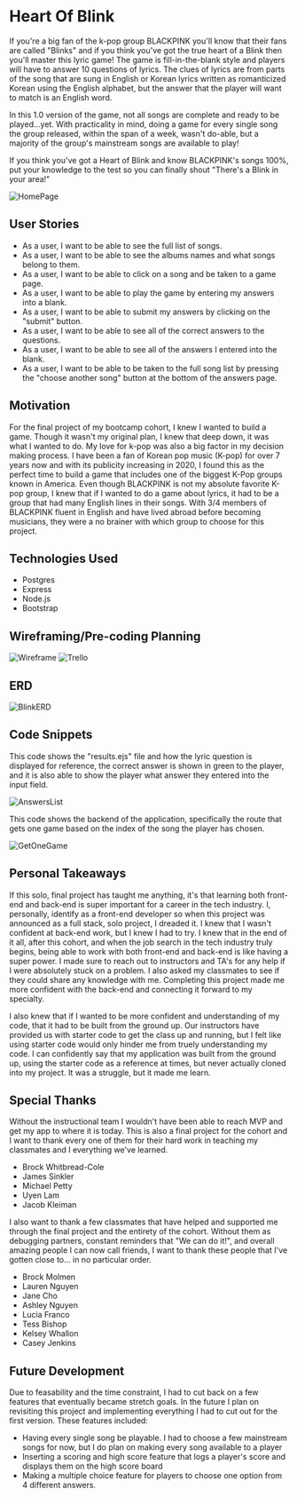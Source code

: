 # Heart Of Blink
If you're a big fan of the k-pop group BLACKPINK you'll know that their fans are called "Blinks" and if you think you've got the true heart of a Blink then you'll master this lyric game! The game is fill-in-the-blank style and players will have to answer 10 questions of lyrics. The clues of lyrics are from parts of the song that are sung in English or Korean lyrics written as romanticized Korean using the English alphabet, but the answer that the player will want to match is an English word.

In this 1.0 version of the game, not all songs are complete and ready to be played...yet. With practicality in mind, doing a game for every single song the group released, within the span of a week, wasn't do-able, but a majority of the group's mainstream songs are available to play!

If you think you've got a Heart of Blink and know BLACKPINK's songs 100%, put your knowledge to the test so you can finally shout "There's a Blink in your area!"

![HomePage](public/images/HomePage.png)

## User Stories
- As a user, I want to be able to see the full list of songs.
- As a user, I want to be able to see the albums names and what songs belong to them.
- As a user, I want to be able to click on a song and be taken to a game page.
- As a user, I want to be able to play the game by entering my answers into a blank.
- As a user, I want to be able to submit my answers by clicking on the "submit" button.
- As a user, I want to be able to see all of the correct answers to the questions.
- As a user, I want to be able to see all of the answers I entered into the blank.
- As a user, I want to be able to be taken to the full song list by pressing the "choose another song" button at the bottom of the answers page.

## Motivation
For the final project of my bootcamp cohort, I knew I wanted to build a game. Though it wasn't my original plan, I knew that deep down, it was what I wanted to do. My love for k-pop was also a big factor in my decision making process. I have been a fan of Korean pop music (K-pop) for over 7 years now and with its publicity increasing in 2020, I found this as the perfect time to build a game that includes one of the biggest K-Pop groups known in America. Even though BLACKPINK is not my absolute favorite K-pop group, I knew that if I wanted to do a game about lyrics, it had to be a group that had many English lines in their songs. With 3/4 members of BLACKPINK fluent in English and have lived abroad before becoming musicians, they were a no brainer with which group to choose for this project.

## Technologies Used
- Postgres
- Express
- Node.js
- Bootstrap

## Wireframing/Pre-coding Planning
![Wireframe](public/images/Wireframe.png)
![Trello](public/images/Trello.png)

## ERD
![BlinkERD](public/images/BlinkERD.png)

## Code Snippets
This code shows the "results.ejs" file and how the lyric question is displayed for reference, the correct answer is shown in green to the player, and it is also able to show the player what answer they entered into the input field.

![AnswersList](public/images/AnswersList.png)

This code shows the backend of the application, specifically the route that gets one game based on the index of the song the player has chosen.

![GetOneGame](public/images/GetOneGame.png)

## Personal Takeaways
If this solo, final project has taught me anything, it's that learning both front-end and back-end is super important for a career in the tech industry. I, personally, identify as a front-end developer so when this project was announced as a full stack, solo project, I dreaded it. I knew that I wasn't confident at back-end work, but I knew I had to try. I knew that in the end of it all, after this cohort, and when the job search in the tech industry truly begins, being able to work with both front-end and back-end is like having a super power. I made sure to reach out to instructors and TA's for any help if I were absolutely stuck on a problem. I also asked my classmates to see if they could share any knowledge with me. Completing this project made me more confident with the back-end and connecting it forward to my specialty.

I also knew that if I wanted to be more confident and understanding of my code, that it had to be built from the ground up. Our instructors have provided us with starter code to get the class up and running, but I felt like using starter code would only hinder me from truely understanding my code. I can confidently say that my application was built from the ground up, using the starter code as a reference at times, but never actually cloned into my project. It was a struggle, but it made me learn.

## Special Thanks
Without the instructional team I wouldn't have been able to reach MVP and get my app to where it is today. This is also a final project for the cohort and I want to thank every one of them for their hard work in teaching my classmates and I everything we've learned.
- Brock Whitbread-Cole
- James Sinkler
- Michael Petty
- Uyen Lam
- Jacob Kleiman

I also want to thank a few classmates that have helped and supported me through the final project and the entirety of the cohort. Without them as debugging partners, constant reminders that "We can do it!", and overall amazing people I can now call friends, I want to thank these people that I've gotten close to... in no particular order.
- Brock Molmen
- Lauren Nguyen
- Jane Cho
- Ashley Nguyen
- Lucia Franco
- Tess Bishop
- Kelsey Whallon
- Casey Jenkins

## Future Development
Due to feasability and the time constraint, I had to cut back on a few features that eventually became stretch goals. In the future I plan on revisiting this project and implementing everything I had to cut out for the first version. These features included:

- Having every single song be playable. I had to choose a few mainstream songs for now, but I do plan on making every song available to a player
- Inserting a scoring and high score feature that logs a player's score and displays them on the high score board
- Making a multiple choice feature for players to choose one option from 4 different answers.
